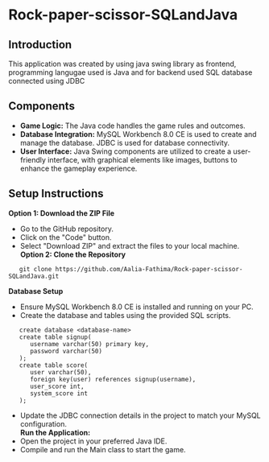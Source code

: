 # Rock-paper-scissor-SQLandJava
## Introduction
This application was created by using java swing library as frontend, programming langugae used is Java and for backend used SQL database connected using JDBC
## Components
- **Game Logic:** 
The Java code handles the game rules and outcomes.
- **Database Integration:** 
MySQL Workbench 8.0 CE is used to create and manage the database. JDBC is used for database connectivity.
- **User Interface:** 
Java Swing components are utilized to create a user-friendly interface, with graphical elements like images, buttons to enhance the gameplay experience.
## Setup Instructions
**Option 1: Download the ZIP File**
- Go to the GitHub repository.
- Click on the "Code" button.
- Select "Download ZIP" and extract the files to your local machine.<br>
**Option 2: Clone the Repository**
```
   git clone https://github.com/Aalia-Fathima/Rock-paper-scissor-SQLandJava.git

```
**Database Setup**
- Ensure MySQL Workbench 8.0 CE is installed and running on your PC.
- Create the database and tables using the provided SQL scripts.
```
   create database <database-name>
   create table signup(
      username varchar(50) primary key,
      password varchar(50)
   );
   create table score(
      user varchar(50),
      foreign key(user) references signup(username),
      user_score int,
      system_score int
   );

```
- Update the JDBC connection details in the project to match your MySQL configuration.<br>
**Run the Application:**
- Open the project in your preferred Java IDE.
- Compile and run the Main class to start the game.
